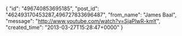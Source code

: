  {
   "id": "496740853695185",
   "post_id": "462493170453287_496727833696487",
   "from_name": "James Baal",
   "message": "http://www.youtube.com/watch?v=SjaPlwR-kmY",
   "created_time": "2013-03-27T15:28:47+0000"
 }
